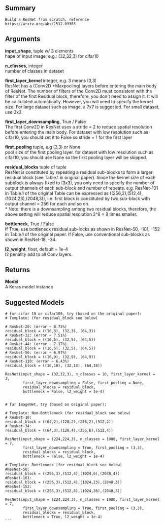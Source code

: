 ## Summary 

    Build a ResNet from scratch, reference https://arxiv.org/abs/1512.03385

## Arguments 
**input_shape**, tuple w/ 3 elements    
        hape of input image; e.g.: (32,32,3) for cifar10

**n_classes**, integer   
        number of classes in dataset

**first_layer_kernel** integer, e.g. 3 means (3,3)   
        ResNet has a (Conv2D +Maxpooling) layers before entering the main body
        of ResNet. The number of filters of the Conv2D must consistent with the
        filter of the first Residual block, therefore, you don't need to assign
        it. It will be calculated automatically. However, you will need to specify
        the kernel size. For large dataset such as image, a 7x7 is suggested. 
        For small dataset, use 3x3. 

**first_layer_downsampling**,  True / False   
        The first Conv2D in ResNet uses a stride = 2 to reduce spatial resolution
        before entering the main body. For dataset with low resolution such as 
        cifar10, you should set it to False so stride = 1 for the first layer

**first_pooling** tuple, e.g (3,3) or None    
        pool size of the first pooling layer. for dataset with low resolution such
        as cifar10, you should use None so the first pooling layer will be skipped.

**residual_blocks** tuple of tuple   
        ResNet is constituted by repeating a residual sub-blocks to form a larger
        residual block (see Table.1 in original paper). Since the kernel size of
        each subblock is always fixed to (3x3), you only need to specify the number
        of output channels of each sub-block and number of repeats. e.g. ResNet-101
        in Table.1 of the original Table can be expressed as 
        ((256,2),(512,4),(1024,23),(2048,3)), i.e. first block is constituted by two sub-block with output channel = 256 for each and so on.   
        * Note: there is a downsampling among two residual blocks, therefore, the
        above setting will reduce spatial resolution 2^8 = 8 times smaller. 

**bottleneck**, True / False    
        If True, use bottleneck residual sub-locks as shown in ResNet-50, -101, -152
        in Table.1 of the original paper. If False, use conventional sub-blocks 
        as shown in ResNet-18, -34.

**l2_weight**, float, default = 1e-4   
        l2 penality add to all Conv layers.

## Returns
**Model**   
        A Keras model instance

## Suggested Models
    # for cifar 10 or cifar100, try (based on the original paper): 
    # Template: (for residual_block see below)

    # ResNet-20: (error ~ 8.75%)
    residual_block = ((16,3), (32,3), (64,3)) 
    # ResNet-32: (error ~ 7.51%)
    residual_block = ((16,5), (32,5), (64,5)) 
    # ResNet-44: (error ~ 7.17%)
    residual_block = ((16,5), (32,5), (64,5)) 
    # ResNet-56: (error ~ 6.97%)
    residual_block = ((16,9), (32,9), (64,9)) 
    # ResNet-110: (error ~ 6.43%)
    residual_block = ((16,18), (32,18), (64,18)) 

    ResNet(input_shape = (32,32,3), n_classes = 10, first_layer_kernel = 3,
            first_layer_downsampling = False, first_pooling = None, 
            residual_blocks = residual_block,
            bottleneck = False, l2_weight = 1e-4) 


    # for ImageNet, try (based on original paper):

    # Template: Non-Bottleneck (for residual_block see below)
    # ResNet-18: 
    residual_block = ((64,2),(128,2),(256,2),(512,2))
    # ResNet-34: 
    residual_block = ((64,3),(128,4),(256,6),(512,4))

    ResNet(input_shape = (224,224,3), n_classes = 1000, first_layer_kernel = 7,
            first_layer_downsampling = True, first_pooling = (3,3), 
            residual_blocks = residual_block,
            bottleneck = False, l2_weight = 1e-4) 
    
    # Template: Bottleneck (for residual_block see below)
    #ResNet-50: 
    residual_block = ((256,3),(512,4),(1024,6),(2048,4))
    #ResNet-101: 
    residual_block = ((256,3),(512,4),(1024,23),(2048,3))
    #ResNet-152: 
    residual_block = ((256,3),(512,8),(1024,36),(2048,3))

    ResNet(input_shape = (224,224,3), n_classes = 1000, first_layer_kernel = 7,
            first_layer_downsampling = True, first_pooling = (3,3), 
            residual_blocks = residual_block,
            bottleneck = True, l2_weight = 1e-4) 
    ```
